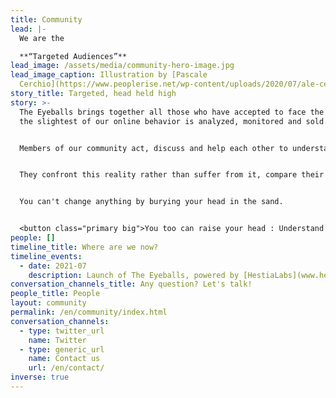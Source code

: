 ```yaml
---
title: Community
lead: |-
  We are the

  **“Targeted Audiences”**
lead_image: /assets/media/community-hero-image.jpg
lead_image_caption: Illustration by [Pascale
  Cerchio](https://www.peoplerise.net/wp-content/uploads/2020/07/ale-cerchio.png)
story_title: Targeted, head held high
story: >-
  The Eyeballs brings together all those who have accepted to face the truth:
  the slightest of our online behavior is analyzed, monitored and sold.


  Members of our community act, discuss and help each other to understand how and by whom their data is being used against them.


  They confront this reality rather than suffer from it, compare their results and denounce algorithmic bias.


  You can't change anything by burying your head in the sand.


  <button class="primary big">You too can raise your head : Understand how you are targeted</button>
people: []
timeline_title: Where are we now?
timeline_events:
  - date: 2021-07
    description: Launch of The Eyeballs, powered by [HestiaLabs](www.hestialabs.org/en/)
conversation_channels_title: Any question? Let's talk!
people_title: People
layout: community
permalink: /en/community/index.html
conversation_channels:
  - type: twitter_url
    name: Twitter
  - type: generic_url
    name: Contact us
    url: /en/contact/
inverse: true
---
```

